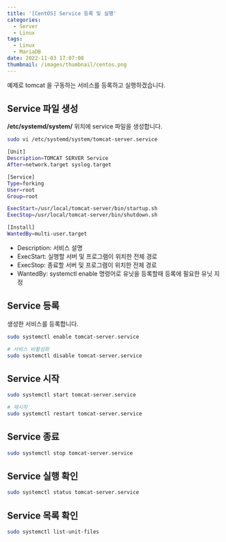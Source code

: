 ```yaml
---
title: '[CentOS] Service 등록 및 실행'
categories:
  - Server
  - Linux
tags:
  - Linux
  - MariaDB
date: 2022-11-03 17:07:08
thumbnail: /images/thumbnail/centos.png
---
```


예제로 tomcat 을 구동하는 서비스를 등록하고 실행하겠습니다.

## Service 파일 생성

**/etc/systemd/system/** 위치에 service 파일을 생성합니다.

```bash
sudo vi /etc/systemd/system/tomcat-server.service
```

```sh
[Unit]
Description=TOMCAT SERVER Service
After=network.target syslog.target

[Service]
Type=forking
User=root
Group=root

ExecStart=/usr/local/tomcat-server/bin/startup.sh
ExecStop=/usr/local/tomcat-server/bin/shutdown.sh

[Install]
WantedBy=multi-user.target
```

- Description: 서비스 설명
- ExecStart: 실행할 서버 및 프로그램이 위치한 전체 경로
- ExecStop: 종료할 서버 및 프로그램이 위치한 전체 경로
- WantedBy: systemctl enable 명령어로 유닛을 등록할때 등록에 필요한 유닛 지정

## Service 등록

생성한 서비스를 등록합니다.

```bash
sudo systemctl enable tomcat-server.service

# 서비스 비활성화
sudo systemctl disable tomcat-server.service
```

## Service 시작

```bash
sudo systemctl start tomcat-server.service

# 재시작
sudo systemctl restart tomcat-server.service
```

## Service 종료

```bash
sudo systemctl stop tomcat-server.service
```

## Service 실행 확인

```bash
sudo systemctl status tomcat-server.service
```

## Service 목록 확인

```bash
sudo systemctl list-unit-files
```
